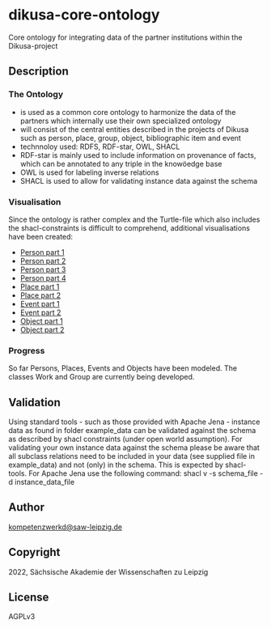 # dikusa-core-ontology

Core ontology for integrating data of the partner institutions within the Dikusa-project

## Description

### The Ontology
* is used as a common core ontology to harmonize the data of the partners which internally use their own specialized ontology 
* will consist of the central entities described in the projects of Dikusa such as person, place, group, object, bibliographic item and event
* technnoloy used: RDFS, RDF-star, OWL, SHACL
* RDF-star is mainly used to include information on provenance of facts, which can be annotated to any triple in the knowöedge base
* OWL is used for labeling inverse relations
* SHACL is used to allow for validating instance data against the schema

### Visualisation
Since the ontology is rather complex and the Turtle-file which also includes the shacl-constraints is difficult to comprehend, additional visualisations have been created:
* [Person part 1](https://www.ldf.fi/service/rdf-grapher?rdf=https://raw.githubusercontent.com/dgoldhahn/dikusa_core_visualization_test/main/person_test_1.ttl&from=ttl&to=png)
* [Person part 2](https://www.ldf.fi/service/rdf-grapher?rdf=https://raw.githubusercontent.com/dgoldhahn/dikusa_core_visualization_test/main/person_test_2.ttl&from=ttl&to=png)
* [Person part 3](https://www.ldf.fi/service/rdf-grapher?rdf=https://raw.githubusercontent.com/dgoldhahn/dikusa_core_visualization_test/main/person_test_3.ttl&from=ttl&to=png)
* [Person part 4](https://www.ldf.fi/service/rdf-grapher?rdf=https://raw.githubusercontent.com/dgoldhahn/dikusa_core_visualization_test/main/person_test_4.ttl&from=ttl&to=png)
* [Place part 1](https://www.ldf.fi/service/rdf-grapher?rdf=https://raw.githubusercontent.com/dgoldhahn/dikusa_core_visualization_test/main/place_test_1.ttl&from=ttl&to=png)
* [Place part 2](https://www.ldf.fi/service/rdf-grapher?rdf=https://raw.githubusercontent.com/dgoldhahn/dikusa_core_visualization_test/main/place_test_2.ttl&from=ttl&to=png)
* [Event part 1](https://www.ldf.fi/service/rdf-grapher?rdf=https://raw.githubusercontent.com/dgoldhahn/dikusa_core_visualization_test/main/event_test_1.ttl&from=ttl&to=png)
* [Event part 2](https://www.ldf.fi/service/rdf-grapher?rdf=https://raw.githubusercontent.com/dgoldhahn/dikusa_core_visualization_test/main/event_test_2.ttl&from=ttl&to=png)
* [Object part 1](https://www.ldf.fi/service/rdf-grapher?rdf=https://raw.githubusercontent.com/dgoldhahn/dikusa_core_visualization_test/main/object_test_1.ttl&from=ttl&to=png)
* [Object part 2](https://www.ldf.fi/service/rdf-grapher?rdf=https://raw.githubusercontent.com/dgoldhahn/dikusa_core_visualization_test/main/object_test_2.ttl&from=ttl&to=png)

### Progress
So far Persons, Places, Events and Objects have been modeled. The classes Work and Group are currently being developed.

## Validation

Using standard tools - such as those provided with Apache Jena - instance data as found in folder example_data can be validated against the schema as described by shacl constraints (under open world assumption). For validating your own instance data against the schema please be aware that all subclass relations need to be included in your data (see supplied file in example_data) and not (only) in the schema. This is expected by shacl-tools.
For Apache Jena use the following command: shacl v -s schema_file -d instance_data_file 

## Author

kompetenzwerkd@saw-leipzig.de

## Copyright

2022, Sächsische Akademie der Wissenschaften zu Leipzig

## License

AGPLv3
